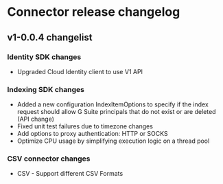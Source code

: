 # Connector release changelog

## v1-0.0.4 changelist

### Identity SDK changes

* Upgraded Cloud Identity client to use V1 API

### Indexing SDK changes

* Added a new configuration IndexItemOptions to specify if the index request should allow G Suite principals that do not exist or are deleted (API change)
* Fixed unit test failures due to timezone changes
* Add options to proxy authentication: HTTP or SOCKS
* Optimize CPU usage by simplifying execution logic on a thread pool

### CSV connector changes

* CSV - Support different CSV Formats

